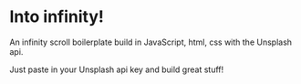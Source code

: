 # Into infinity! 
An infinity scroll boilerplate build in JavaScript, html, css with the Unsplash api.

Just paste in your Unsplash api key and build great stuff! 
